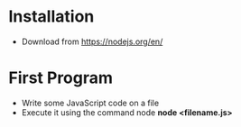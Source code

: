 # Installation
- Download from https://nodejs.org/en/
# First Program
- Write some JavaScript code on a file
- Execute it using the command node **node <filename.js>**